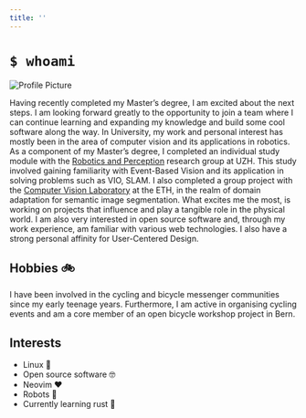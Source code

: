 ```yaml
---
title: ''
---
```


# `$ whoami`
![Profile Picture](https://avatars.githubusercontent.com/u/37380474?v=4"#center)
<!-- ![Under Construction](https://media3.giphy.com/media/dWa2rUaiahx1FB3jor/giphy.gif?cid=790b7611d974a51fb39a94409fd499aa368a183cdf03a6ce&rid=giphy.gif&ct=g#center) -->

Having recently completed my Master’s degree, I am excited about the next
steps. I am looking forward greatly to the opportunity to join a team where I
can continue learning and expanding my knowledge and build some cool software
along the way. In University, my work and personal interest has mostly been in
the area of computer vision and its applications in robotics. As a component of
my Master’s degree, I completed an individual study module with the [Robotics
and Perception](https://rpg.ifi.uzh.ch/) research group at UZH. This study
involved gaining familiarity with Event-Based Vision and its application in
solving problems such as VIO, SLAM. I also completed a group project with the
[Computer Vision Laboratory](https://vision.ee.ethz.ch/) at the ETH, in the
realm of domain adaptation for semantic image segmentation. What excites me the
most, is working on projects that influence and play a tangible role in the
physical world. I am also very interested in open source software and, through
my work experience, am familiar with various web technologies. I also have a
strong personal affinity for User-Centered Design.


## Hobbies 🚲

I have been involved in the cycling and bicycle messenger communities since my
early teenage years. Furthermore, I am active in organising cycling events and
am a core member of an open bicycle workshop project in Bern.

## Interests

- Linux 🐧
- Open source software 🤓
- Neovim ❤️
- Robots 🤖
- Currently learning rust 🦀
